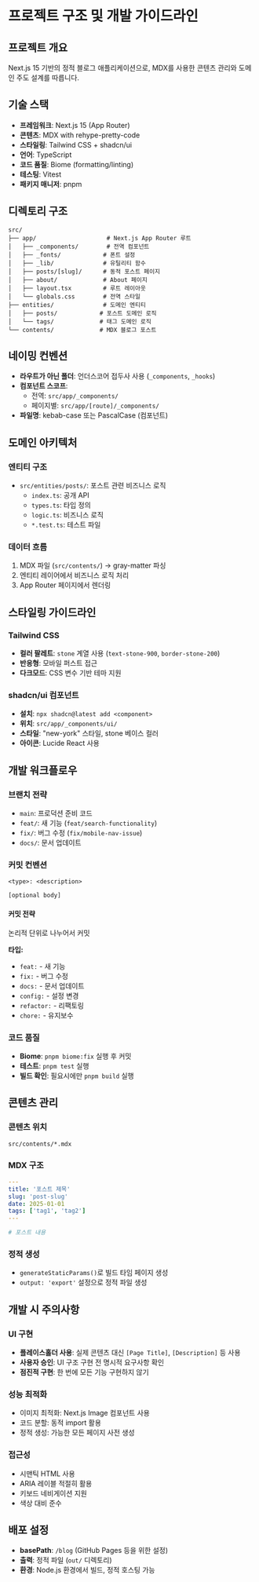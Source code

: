 # 프로젝트 구조 및 개발 가이드라인

## 프로젝트 개요

Next.js 15 기반의 정적 블로그 애플리케이션으로, MDX를 사용한 콘텐츠 관리와 도메인 주도 설계를 따릅니다.

## 기술 스택

- **프레임워크**: Next.js 15 (App Router)
- **콘텐츠**: MDX with rehype-pretty-code
- **스타일링**: Tailwind CSS + shadcn/ui
- **언어**: TypeScript
- **코드 품질**: Biome (formatting/linting)
- **테스팅**: Vitest
- **패키지 매니저**: pnpm

## 디렉토리 구조

```
src/
├── app/                    # Next.js App Router 루트
│   ├── _components/        # 전역 컴포넌트
│   ├── _fonts/            # 폰트 설정
│   ├── _lib/              # 유틸리티 함수
│   ├── posts/[slug]/      # 동적 포스트 페이지
│   ├── about/             # About 페이지
│   ├── layout.tsx         # 루트 레이아웃
│   └── globals.css        # 전역 스타일
├── entities/              # 도메인 엔티티
│   ├── posts/            # 포스트 도메인 로직
│   └── tags/             # 태그 도메인 로직
└── contents/             # MDX 블로그 포스트
```

## 네이밍 컨벤션

- **라우트가 아닌 폴더**: 언더스코어 접두사 사용 (`_components`, `_hooks`)
- **컴포넌트 스코프**: 
  - 전역: `src/app/_components/`
  - 페이지별: `src/app/[route]/_components/`
- **파일명**: kebab-case 또는 PascalCase (컴포넌트)

## 도메인 아키텍처

### 엔티티 구조
- `src/entities/posts/`: 포스트 관련 비즈니스 로직
  - `index.ts`: 공개 API
  - `types.ts`: 타입 정의
  - `logic.ts`: 비즈니스 로직
  - `*.test.ts`: 테스트 파일

### 데이터 흐름
1. MDX 파일 (`src/contents/`) → gray-matter 파싱
2. 엔티티 레이어에서 비즈니스 로직 처리
3. App Router 페이지에서 렌더링

## 스타일링 가이드라인

### Tailwind CSS
- **컬러 팔레트**: `stone` 계열 사용 (`text-stone-900`, `border-stone-200`)
- **반응형**: 모바일 퍼스트 접근
- **다크모드**: CSS 변수 기반 테마 지원

### shadcn/ui 컴포넌트
- **설치**: `npx shadcn@latest add <component>`
- **위치**: `src/app/_components/ui/`
- **스타일**: "new-york" 스타일, stone 베이스 컬러
- **아이콘**: Lucide React 사용

## 개발 워크플로우

### 브랜치 전략
- `main`: 프로덕션 준비 코드
- `feat/`: 새 기능 (`feat/search-functionality`)
- `fix/`: 버그 수정 (`fix/mobile-nav-issue`)
- `docs/`: 문서 업데이트

### 커밋 컨벤션
```
<type>: <description>

[optional body]
```

#### 커밋 전략

논리적 단위로 나누어서 커밋

**타입:**
- `feat:` - 새 기능
- `fix:` - 버그 수정
- `docs:` - 문서 업데이트
- `config:` - 설정 변경
- `refactor:` - 리팩토링
- `chore:` - 유지보수

### 코드 품질
- **Biome**: `pnpm biome:fix` 실행 후 커밋
- **테스트**: `pnpm test` 실행
- **빌드 확인**: 필요시에만 `pnpm build` 실행

## 콘텐츠 관리

### 콘텐츠 위치
`src/contents/*.mdx`

### MDX 구조
```yaml
---
title: '포스트 제목'
slug: 'post-slug'
date: 2025-01-01
tags: ['tag1', 'tag2']
---

# 포스트 내용
```

### 정적 생성
- `generateStaticParams()`로 빌드 타임 페이지 생성
- `output: 'export'` 설정으로 정적 파일 생성

## 개발 시 주의사항

### UI 구현
- **플레이스홀더 사용**: 실제 콘텐츠 대신 `[Page Title]`, `[Description]` 등 사용
- **사용자 승인**: UI 구조 구현 전 명시적 요구사항 확인
- **점진적 구현**: 한 번에 모든 기능 구현하지 않기

### 성능 최적화
- 이미지 최적화: Next.js Image 컴포넌트 사용
- 코드 분할: 동적 import 활용
- 정적 생성: 가능한 모든 페이지 사전 생성

### 접근성
- 시맨틱 HTML 사용
- ARIA 레이블 적절히 활용
- 키보드 네비게이션 지원
- 색상 대비 준수

## 배포 설정

- **basePath**: `/blog` (GitHub Pages 등을 위한 설정)
- **출력**: 정적 파일 (`out/` 디렉토리)
- **환경**: Node.js 환경에서 빌드, 정적 호스팅 가능